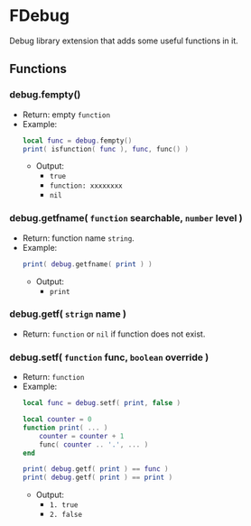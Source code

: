 # FDebug
Debug library extension that adds some useful functions in it.

## Functions

### debug.fempty()
- Return: empty `function`
- Example:
    ```lua
    local func = debug.fempty()
    print( isfunction( func ), func, func() )
    ```
    - Output:
        - `true`
        - `function: xxxxxxxx`
        - `nil`

### debug.getfname( `function` searchable, `number` level )
- Return: function name `string`.
- Example:
    ```lua
    print( debug.getfname( print ) )
    ```
    - Output:
        - `print`

### debug.getf( `strign` name )
- Return: `function` or `nil` if function does not exist.

### debug.setf( `function` func, `boolean` override )
- Return: `function`
- Example:
    ```lua
    local func = debug.setf( print, false )

    local counter = 0
    function print( ... )
        counter = counter + 1
        func( counter .. '.', ... )
    end

    print( debug.getf( print ) == func )
    print( debug.getf( print ) == print )
    ```
    - Output:
        - `1. true`
        - `2. false`
